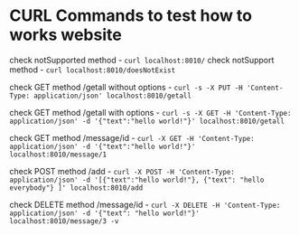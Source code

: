# CURL Commands to test how to works website

check notSupported method - `curl localhost:8010/`
check notSupport method  - `curl localhost:8010/doesNotExist`

check GET method /getall without options - `curl -s -X PUT -H 'Content-Type: application/json' localhost:8010/getall`

check GET method /getall with options - `curl -s -X GET -H 'Content-Type: application/json' -d '{"text":"hello world!"}' localhost:8010/getall`

check GET method /message/id - `curl -X GET -H 'Content-Type: application/json' -d '{"text":"hello world!"}' localhost:8010/message/1`

check POST method /add - `curl -X POST -H 'Content-Type: application/json' -d '[{"text":"hello world!"}, {"text": "hello everybody"} ]' localhost:8010/add`

check DELETE method /message/id - `curl -X DELETE -H 'Content-Type: application/json' -d '{"text": "hello world!"}' localhost:8010/message/3 -v`